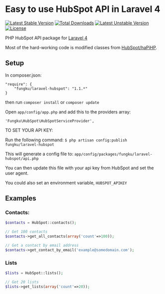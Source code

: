 Easy to use HubSpot API in Laravel 4
===================

[![Latest Stable Version](https://poser.pugx.org/fungku/laravel-hubspot/v/stable.svg)](https://packagist.org/packages/fungku/laravel-hubspot) [![Total Downloads](https://poser.pugx.org/fungku/laravel-hubspot/downloads.svg)](https://packagist.org/packages/fungku/laravel-hubspot) [![Latest Unstable Version](https://poser.pugx.org/fungku/laravel-hubspot/v/unstable.svg)](https://packagist.org/packages/fungku/laravel-hubspot) [![License](https://poser.pugx.org/fungku/laravel-hubspot/license.svg)](https://packagist.org/packages/fungku/laravel-hubspot)

PHP HubSpot API package for [Laravel 4](http://laravel.com/)

Most of the hard-working code is modified classes from [HubSpot/haPiHP](https://github.com/HubSpot/haPiHP).

## Setup

In composer.json:

```
"require": {
	"fungku/laravel-hubspot": "1.1.*"
}
```
then run `composer install` or `composer update`

Open `app/config/app.php` and add this to the providers array:

```
'Fungku\HubSpot\HubSpotServiceProvider',
```

TO SET YOUR API KEY:

Run the following command: `$ php artisan config:publish fungku/laravel-hubspot`

This will generate a config file to: `app/config/packages/fungku/laravel-hubspot/api.php`

You can then update this file with your api key from HubSpot and set the user agent.

You could also set an environment variable, `HUBSPOT_APIKEY`



## Examples

### Contacts:

```php
$contacts = HubSpot::contacts();

// Get 100 contacts
$contacts->get_all_contacts(array('count'=>100));

// Get a contact by email address
$contacts->get_contact_by_email('example@somedomain.com');
```

### Lists

```php
$lists = HubSpot::lists();

// Get 20 lists
$lists->get_lists(array('count'=>20));
```
